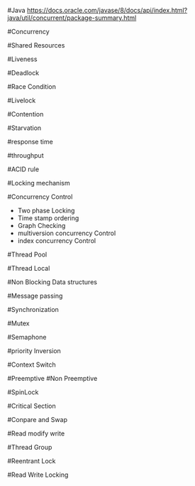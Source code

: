 #Java
https://docs.oracle.com/javase/8/docs/api/index.html?java/util/concurrent/package-summary.html

#Concurrency


#Shared Resources

#Liveness

#Deadlock

#Race Condition

#Livelock

#Contention

#Starvation

#response time

#throughput

#ACID rule

#Locking mechanism

#Concurrency Control
* Two phase Locking
* Time stamp ordering
* Graph Checking
* multiversion concurrency Control
* index concurrency Control

#Thread Pool

#Thread Local

#Non Blocking Data structures

#Message passing

#Synchronization

#Mutex

#Semaphone

#priority Inversion

#Context Switch

#Preemptive
#Non Preemptive

#SpinLock

#Critical Section

#Conpare and Swap

#Read modify write

#Thread Group

#Reentrant Lock

#Read Write Locking
